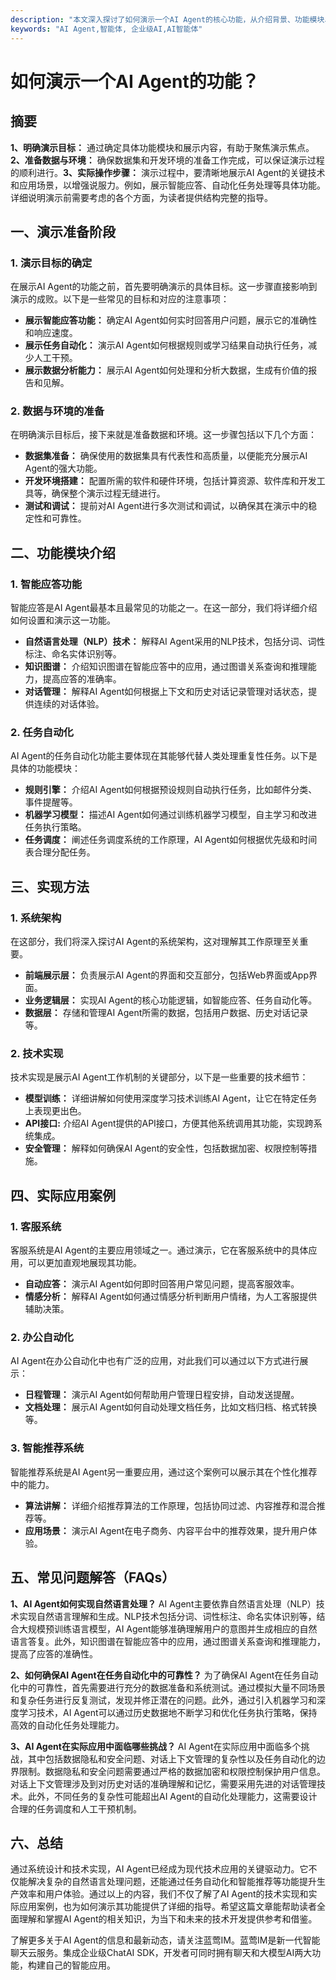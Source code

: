 ```yaml
---
description: "本文深入探讨了如何演示一个AI Agent的核心功能，从介绍背景、功能模块、实现方法到实际应用，全面解析了AI Agent的演示过程。"
keywords: "AI Agent,智能体, 企业级AI,AI智能体"
---
```

# 如何演示一个AI Agent的功能？

## 摘要

**1、明确演示目标：** 通过确定具体功能模块和展示内容，有助于聚焦演示焦点。**2、准备数据与环境：** 确保数据集和开发环境的准备工作完成，可以保证演示过程的顺利进行。**3、实际操作步骤：** 演示过程中，要清晰地展示AI Agent的关键技术和应用场景，以增强说服力。例如，展示智能应答、自动化任务处理等具体功能。详细说明演示前需要考虑的各个方面，为读者提供结构完整的指导。

## 一、演示准备阶段

### 1. 演示目标的确定

在展示AI Agent的功能之前，首先要明确演示的具体目标。这一步骤直接影响到演示的成败。以下是一些常见的目标和对应的注意事项：

- **展示智能应答功能：** 确定AI Agent如何实时回答用户问题，展示它的准确性和响应速度。
- **展示任务自动化：** 演示AI Agent如何根据规则或学习结果自动执行任务，减少人工干预。
- **展示数据分析能力：** 展示AI Agent如何处理和分析大数据，生成有价值的报告和见解。

### 2. 数据与环境的准备

在明确演示目标后，接下来就是准备数据和环境。这一步骤包括以下几个方面：

- **数据集准备：** 确保使用的数据集具有代表性和高质量，以便能充分展示AI Agent的强大功能。
- **开发环境搭建：** 配置所需的软件和硬件环境，包括计算资源、软件库和开发工具等，确保整个演示过程无缝进行。
- **测试和调试：** 提前对AI Agent进行多次测试和调试，以确保其在演示中的稳定性和可靠性。

## 二、功能模块介绍

### 1. 智能应答功能

智能应答是AI Agent最基本且最常见的功能之一。在这一部分，我们将详细介绍如何设置和演示这一功能。

- **自然语言处理（NLP）技术：** 解释AI Agent采用的NLP技术，包括分词、词性标注、命名实体识别等。
- **知识图谱：** 介绍知识图谱在智能应答中的应用，通过图谱关系查询和推理能力，提高应答的准确率。
- **对话管理：** 解释AI Agent如何根据上下文和历史对话记录管理对话状态，提供连续的对话体验。

### 2. 任务自动化

AI Agent的任务自动化功能主要体现在其能够代替人类处理重复性任务。以下是具体的功能模块：

- **规则引擎：** 介绍AI Agent如何根据预设规则自动执行任务，比如邮件分类、事件提醒等。
- **机器学习模型：** 描述AI Agent如何通过训练机器学习模型，自主学习和改进任务执行策略。
- **任务调度：** 阐述任务调度系统的工作原理，AI Agent如何根据优先级和时间表合理分配任务。

## 三、实现方法

### 1. 系统架构

在这部分，我们将深入探讨AI Agent的系统架构，这对理解其工作原理至关重要。

- **前端展示层：** 负责展示AI Agent的界面和交互部分，包括Web界面或App界面。
- **业务逻辑层：** 实现AI Agent的核心功能逻辑，如智能应答、任务自动化等。
- **数据层：** 存储和管理AI Agent所需的数据，包括用户数据、历史对话记录等。

### 2. 技术实现

技术实现是展示AI Agent工作机制的关键部分，以下是一些重要的技术细节：

- **模型训练：** 详细讲解如何使用深度学习技术训练AI Agent，让它在特定任务上表现更出色。
- **API接口:** 介绍AI Agent提供的API接口，方便其他系统调用其功能，实现跨系统集成。
- **安全管理：** 解释如何确保AI Agent的安全性，包括数据加密、权限控制等措施。

## 四、实际应用案例

### 1. 客服系统

客服系统是AI Agent的主要应用领域之一。通过演示，它在客服系统中的具体应用，可以更加直观地展现其功能。

- **自动应答：** 演示AI Agent如何即时回答用户常见问题，提高客服效率。
- **情感分析：** 解释AI Agent如何通过情感分析判断用户情绪，为人工客服提供辅助决策。

### 2. 办公自动化

AI Agent在办公自动化中也有广泛的应用，对此我们可以通过以下方式进行展示：

- **日程管理：** 演示AI Agent如何帮助用户管理日程安排，自动发送提醒。
- **文档处理：** 展示AI Agent如何自动处理文档任务，比如文档归档、格式转换等。

### 3. 智能推荐系统

智能推荐系统是AI Agent另一重要应用，通过这个案例可以展示其在个性化推荐中的能力。

- **算法讲解：** 详细介绍推荐算法的工作原理，包括协同过滤、内容推荐和混合推荐等。
- **应用场景：** 演示AI Agent在电子商务、内容平台中的推荐效果，提升用户体验。

## 五、常见问题解答（FAQs）

**1、AI Agent如何实现自然语言处理？**
AI Agent主要依靠自然语言处理（NLP）技术实现自然语言理解和生成。NLP技术包括分词、词性标注、命名实体识别等，结合大规模预训练语言模型，AI Agent能够准确理解用户的意图并生成相应的自然语言答复。此外，知识图谱在智能应答中的应用，通过图谱关系查询和推理能力，提高了应答的准确性。

**2、如何确保AI Agent在任务自动化中的可靠性？**
为了确保AI Agent在任务自动化中的可靠性，首先需要进行充分的数据准备和系统测试。通过模拟大量不同场景和复杂任务进行反复测试，发现并修正潜在的问题。此外，通过引入机器学习和深度学习技术，AI Agent可以通过历史数据地不断学习和优化任务执行策略，保持高效的自动化任务处理能力。

**3、AI Agent在实际应用中面临哪些挑战？**
AI Agent在实际应用中面临多个挑战，其中包括数据隐私和安全问题、对话上下文管理的复杂性以及任务自动化的边界限制。数据隐私和安全问题需要通过严格的数据加密和权限控制保护用户信息。对话上下文管理涉及到对历史对话的准确理解和记忆，需要采用先进的对话管理技术。此外，不同任务的复杂性可能超出AI Agent的自动化处理能力，这需要设计合理的任务调度和人工干预机制。

## 六、总结

通过系统设计和技术实现，AI Agent已经成为现代技术应用的关键驱动力。它不仅能解决复杂的自然语言处理问题，还能通过任务自动化和智能推荐等功能提升生产效率和用户体验。通过以上的内容，我们不仅了解了AI Agent的技术实现和实际应用案例，也为如何演示其功能提供了详细的指导。希望这篇文章能帮助读者全面理解和掌握AI Agent的相关知识，为当下和未来的技术开发提供参考和借鉴。

了解更多关于AI Agent的信息和最新动态，请关注蓝莺IM。蓝莺IM是新一代智能聊天云服务。集成企业级ChatAI SDK，开发者可同时拥有聊天和大模型AI两大功能，构建自己的智能应用。

